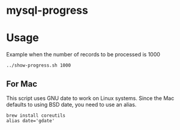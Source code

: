 # mysql-progress

# Usage
Example when the number of records to be processed is 1000
```
../show-progress.sh 1000
```

## For Mac
This script uses GNU date to work on Linux systems.
Since the Mac defaults to using BSD date, you need to use an alias.

```
brew install coreutils
alias date='gdate'
```
